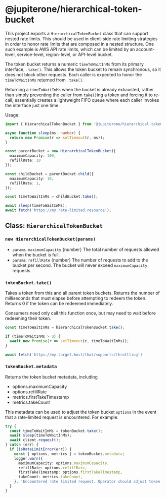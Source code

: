 # @jupiterone/hierarchical-token-bucket

This project exports a `HierarchicalTokenBucket` class that can support nested 
rate limits. This should be used in client-side rate limiting strategies in 
order to honor rate limits that are composed in a nested structure. One such 
example is AWS API rate limits, which can be limited by an account-level, 
service-level, region-level, or API-level bucket.

The token bucket returns a numeric `timeToWaitInMs` from its primary interface, 
`.take()`. This allows the token bucket to remain synchronous, so it does not 
block other requests. Each caller is expected to honor the `timeToWaitInMs` 
returned from `.take()`.

Returning a `timeToWaitInMs` when the bucket is already exhausted, rather than 
simply preventing the caller from `take()`ing a token and forcing it to re-call, 
essentially creates a lightweight FIFO queue where each caller invokes the 
interface just one time.

Usage:

```ts
import { HierarchicalTokenBucket } from '@jupiterone/hierarchical-token-bucket';

async function sleep(ms: number) {
  return new Promise(r => setTimeout(r, ms));
}

const parentBucket = new HierarchicalTokenBucket({
  maximumCapacity: 100,
  refillRate: 10
});

const childBucket = parentBucket.child({
  maximumCapacity: 10,
  refillRate: 1,
});

const timeToWaitInMs = childBucket.take();

await sleep(timeToWaitInMs);
await fetch('https://my.rate-limited.resource');
```

## Class: `HierarchicalTokenBucket`

### `new HierarchicalTokenBucket(params)`

- `params.maximumCapacity` {number} The total number of requests allowed when 
  the bucket is full.
- `params.refillRate` {number} The number of requests to add to the bucket per 
  second. The bucket will never exceed `maximumCapacity` requests.

### `tokenBucket.take()`

Takes a token from this and all parent token buckets. Returns the number of
milliseconds that must elapse before attempting to redeem the token.
Returns 0 if the token can be redeemed immediately.

Consumers need only call this function once, but may need to wait before
redeeming their token.

```ts
const timeToWaitInMs = hierarchicalTokenBucket.take();

if (timeToWaitInMs > 0) {
  await new Promise(r => setTimeout(r, timeToWaitInMs));
}

await fetch('https://my.target.host/that/supports/throttling')
```

### `tokenBucket.metadata`

Returns the token bucket metadata, including
  - options.maximumCapacity
  - options.refillRate
  - metrics.firstTakeTimestamp
  - metrics.takeCount

This metadata can be used to adjust the token bucket `options` in the event
that a rate-limited request is encountered. For example:

```ts
try {
  const timeToWaitInMs = tokenBucket.take();
  await sleep(timeToWaitInMs);
  await client.request();
} catch (err) {
  if (isRateLimitError(err)) {
    const { options, metrics } = tokenBucket.metadata;
    logger.warn({
      maximumCapacity: options.maximumCapacity,
      refillRate: options.refillRate,
      firstTakeTimestamp: options.firstTakeTimestamp,
      takeCount: metrics.takeCount,
    }, 'Encountered rate limited request. Operator should adjust token bucket maximumCapacity or refillRate.');
  }
}
```
